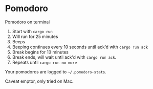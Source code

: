 # Pomodoro

Pomodoro on terminal

1. Start with `cargo run`
1. Will run for 25 minutes
1. Beeps
1. Beeping continues every 10 seconds until ack'd with `cargo run ack`
1. Break begins for 10 minutes
1. Break ends, will wait until ack'd with `cargo run ack`.
1. Repeats until `cargo run no more`

Your pomodoros are logged to `~/.pomodoro-stats`.

Caveat emptor, only tried on Mac.